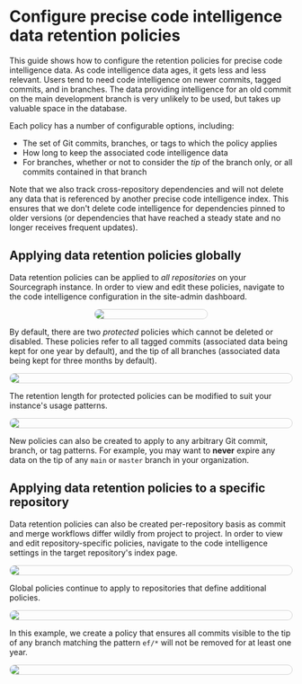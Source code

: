 # Configure precise code intelligence data retention policies

This guide shows how to configure the retention policies for precise code intelligence data. As code intelligence data ages, it gets less and less relevant. Users tend to need code intelligence on newer commits, tagged commits, and in branches. The data providing intelligence for an old commit on the main development branch is very unlikely to be used, but takes up valuable space in the database.

Each policy has a number of configurable options, including:

- The set of Git commits, branches, or tags to which the policy applies
- How long to keep the associated code intelligence data
- For branches, whether or not to consider the _tip_ of the branch only, or all commits contained in that branch

Note that we also track cross-repository dependencies and will not delete any data that is referenced by another precise code intelligence index. This ensures that we don't delete code intelligence for dependencies pinned to older versions (or dependencies that have reached a steady state and no longer receives frequent updates).

<style>
img.screenshot {
  display: block;
  margin: 1em auto;
  max-width: 600px;
  margin-bottom: 0.5em;
  border: 1px solid lightgrey;
  border-radius: 10px;
}

img.screenshot.thin-screenshot {
  max-width: 200px;
}
</style>

## Applying data retention policies globally

Data retention policies can be applied to _all repositories_ on your Sourcegraph instance. In order to view and edit these policies, navigate to the code intelligence configuration in the site-admin dashboard.

<img src="https://sourcegraphstatic.com/docs/images/code-intelligence/retention-config-sidebar.png" class="screenshot thin-screenshot">

By default, there are two _protected_ policies which cannot be deleted or disabled. These policies refer to all tagged commits (associated data being kept for one year by default), and the tip of all branches (associated data being kept for three months by default). 

<img src="https://sourcegraphstatic.com/docs/images/code-intelligence/retention-config-global-list.png" class="screenshot">

The retention length for protected policies can be modified to suit your instance's usage patterns.

<img src="https://sourcegraphstatic.com/docs/images/code-intelligence/retention-config-global-detail.png" class="screenshot">

New policies can also be created to apply to any arbitrary Git commit, branch, or tag patterns. For example, you may want to **never** expire any data on the tip of any `main` or `master` branch in your organization.

## Applying data retention policies to a specific repository

Data retention policies can also be created per-repository basis as commit and merge workflows differ wildly from project to project. In order to view and edit repository-specific policies, navigate to the code intelligence settings in the target repository's index page.

<img src="https://sourcegraphstatic.com/docs/images/code-intelligence/retention-config-repo.png" class="screenshot">

Global policies continue to apply to repositories that define additional policies.

<img src="https://sourcegraphstatic.com/docs/images/code-intelligence/retention-config-repo-list.png" class="screenshot">

In this example, we create a policy that ensures all commits visible to the tip of any branch matching the pattern `ef/*` will not be removed for at least one year.

<img src="https://sourcegraphstatic.com/docs/images/code-intelligence/retention-config-repo-detail.png" class="screenshot">
